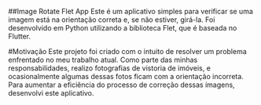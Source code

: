 ##Image Rotate Flet App
Este é um aplicativo simples para verificar se uma imagem está na orientação correta e, se não estiver, girá-la. Foi desenvolvido em Python utilizando a biblioteca Flet, que é baseada no Flutter.

#Motivação
Este projeto foi criado com o intuito de resolver um problema enfrentado no meu trabalho atual. Como parte das minhas responsabilidades, realizo fotografias de vistoria de imóveis, e ocasionalmente algumas dessas fotos ficam com a orientação incorreta. Para aumentar a eficiência do processo de correção dessas imagens, desenvolvi este aplicativo.